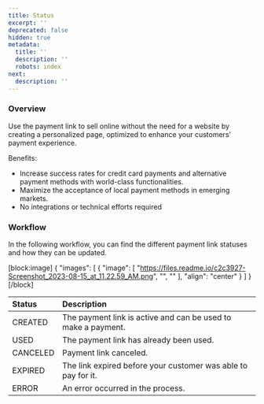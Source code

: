 ```yaml
---
title: Status
excerpt: ''
deprecated: false
hidden: true
metadata:
  title: ''
  description: ''
  robots: index
next:
  description: ''
---
```

### Overview

Use the payment link to sell online without the need for a website by creating a personalized page, optimized to enhance your customers' payment experience.

Benefits:

- Increase success rates for credit card payments and alternative payment methods with world-class functionalities.
- Maximize the acceptance of local payment methods in emerging markets.
- No integrations or technical efforts required

### Workflow

In the following workflow, you can find the different payment link statuses and how they can be updated.

[block:image]
{
  "images": [
    {
      "image": [
        "https://files.readme.io/c2c3927-Screenshot_2023-08-15_at_11.22.59_AM.png",
        "",
        ""
      ],
      "align": "center"
    }
  ]
}
[/block]

| Status   | Description                                                   |
| :------- | :------------------------------------------------------------ |
| CREATED  | The payment link is active and can be used to make a payment. |
| USED     | The payment link has already been used.                       |
| CANCELED | Payment link canceled.                                        |
| EXPIRED  | The link expired before your customer was able to pay for it. |
| ERROR    | An error occurred in the process.                             |
